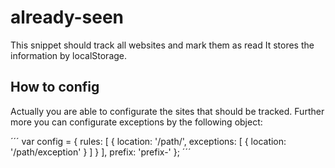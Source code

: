# already-seen
This snippet should track all websites and mark them as read
It stores the information by localStorage.

## How to config
Actually you are able to configurate the sites that should be tracked.
Further more you can configurate exceptions by the following object:

´´´
var config = {
    rules: [
        {
            location: '/path/',
            exceptions: [
                {
                    location: '/path/exception'
                }
            ]
        }
    ],
    prefix: 'prefix-'
};
´´´